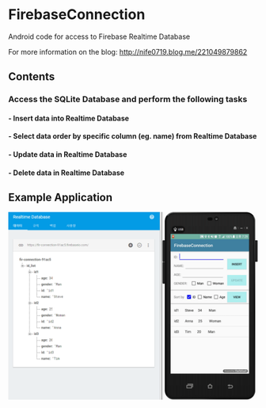 # FirebaseConnection
Android code for access to Firebase Realtime Database

For more information on the blog: http://nife0719.blog.me/221049879862 

## Contents
### Access the SQLite Database and perform the following tasks
#### - Insert data into Realtime Database
#### - Select data order by specific column (eg. name) from Realtime Database
#### - Update data in Realtime Database
#### - Delete data in Realtime Database

## Example Application
![ExampleApplication]

[ExampleApplication]: FirebaseConnection.gif
